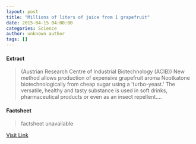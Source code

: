 ```yaml
---
layout: post
title: "Millions of liters of juice from 1 grapefruit"
date: 2015-04-15 04:00:00
categories: Science
author: unknown author
tags: []
---
```



#### Extract
>(Austrian Research Centre of Industrial Biotechnology (ACIB)) New method allows production of expensive grapefruit aroma Nootkatone biotechnologically from cheap sugar using a 'turbo-yeast.' The versatile, healthy and tasty substance is used in soft drinks, pharmaceutical products or even as an insect repellent....

#### Factsheet
>factsheet unavailable

[Visit Link](http://www.eurekalert.org/pub_releases/2015-04/arco-mol041415.php)


